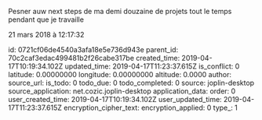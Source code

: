 Pesner auw next steps de ma demi douzaine de projets tout le temps pendant que je travaille

21 mars 2018 à 12:17:32




id: 0721cf06de4540a3afa18e5e736d943e
parent_id: 70c2caf3edac499481b2f26cabe317be
created_time: 2019-04-17T10:19:34.102Z
updated_time: 2019-04-17T11:23:37.615Z
is_conflict: 0
latitude: 0.00000000
longitude: 0.00000000
altitude: 0.0000
author: 
source_url: 
is_todo: 0
todo_due: 0
todo_completed: 0
source: joplin-desktop
source_application: net.cozic.joplin-desktop
application_data: 
order: 0
user_created_time: 2019-04-17T10:19:34.102Z
user_updated_time: 2019-04-17T11:23:37.615Z
encryption_cipher_text: 
encryption_applied: 0
type_: 1